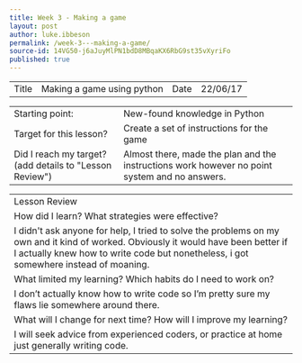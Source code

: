 ```yaml
---
title: Week 3 - Making a game
layout: post
author: luke.ibbeson
permalink: /week-3---making-a-game/
source-id: 14VG50-j6aJuyMlPN1bdD8MBqaKX6RbG9st35vXyriFo
published: true
---
```

<table>
  <tr>
    <td>Title</td>
    <td>Making a game using python</td>
    <td>Date</td>
    <td>22/06/17</td>
  </tr>
</table>


<table>
  <tr>
    <td>Starting point:</td>
    <td>New-found knowledge in Python</td>
  </tr>
  <tr>
    <td>Target for this lesson?</td>
    <td>Create a set of instructions for the game</td>
  </tr>
  <tr>
    <td>Did I reach my target? 
(add details to "Lesson Review")</td>
    <td>Almost there, made the plan and the instructions work however no point system and no answers.</td>
  </tr>
</table>


<table>
  <tr>
    <td>Lesson Review</td>
  </tr>
  <tr>
    <td>How did I learn? What strategies were effective? </td>
  </tr>
  <tr>
    <td>I didn't ask anyone for help, I tried to solve the problems on my own and it kind of worked. Obviously it would have been better if I actually knew how to write code but nonetheless, i got somewhere instead of moaning. </td>
  </tr>
  <tr>
    <td>What limited my learning? Which habits do I need to work on? </td>
  </tr>
  <tr>
    <td>I don’t actually know how to write code so I’m pretty sure my flaws lie somewhere around there.</td>
  </tr>
  <tr>
    <td>What will I change for next time? How will I improve my learning?</td>
  </tr>
  <tr>
    <td>I will seek advice from experienced coders, or practice at home just generally writing code.</td>
  </tr>
</table>


